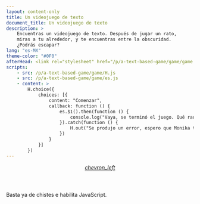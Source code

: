 ```yaml
---
layout: content-only
title: Un videojuego de texto
document_title: Un videojuego de texto
description: >
    Encuentras un videojuego de texto. Después de jugar un rato,
    miras a tu alrededor, y te encuentras entre la obscuridad.
    ¿Podrás escapar?
lang: "es-MX"
theme-color: "#0F0"
afterHead: <link rel="stylesheet" href="/p/a-text-based-game/game/game.css">
scripts:
    - src: /p/a-text-based-game/game/H.js
    - src: /p/a-text-based-game/game/es.js
    - content: >
        H.choice({
            choices: [{
                content: "Comenzar",
                callback: function () {
                    es.$1().then(function () {
                        console.log("Vaya, se terminó el juego. Qué raro.");
                    }).catch(function () {
                        H.out("Se produjo un error, espero que Monika to tiene nada que ver.")
                    })
                }
            }]
        })
---
```


<header class="header">
    <a class="back" id="back"
        href="/p/a-text-based-game/"
        title="Regresar a la página del juego."
        aria-label="Regresar a la página del juego.">
        <i class="material-icons">chevron_left</i>
    </a>
</header>


<div id="terminal" class="terminal" aria-live="polite">
    <noscript class="terminal--line" style="text-indent: 0; padding-left: 0;">
        Basta ya de chistes e habilita JavaScript.
    </noscript>
</div>

